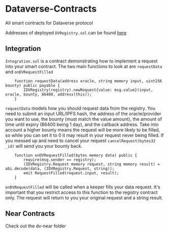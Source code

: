 # Dataverse-Contracts
All smart contracts for Dataverse protocol

Addresses of deployed `DVRegistry.sol` can be found [here](https://github.com/Fluffy9/Dataverse/wiki/Contract-Addresses)

## Integration

`Integration.sol` is a contract demonstrating how to implement a request into your smart contract. The two main functions to look at are `requestData` and `onDVRequestFilled`

```
    function requestData(address oracle, string memory input, uint256 bounty) public payable {
        IDVRegistry(registry).newRequest{value: msg.value}(input, oracle, bounty, 86400, address(this));
    }
```

`requestData` models how you should request data from the registry. You need to submit an input URL/IPFS hash, the address of the oracle/provider you want to use, the bounty (must match the value amount), the amount of time until expiry (86400 being 1 day), and the callback address. Take into account a higher bounty means the request will be more likely to be filled, so while you can set it to 0 it may result in your request never being filled. If you messed up and need to cancel your request `cancelRequest(bytes32 _id)` will send you your bounty back. 

```
    function onDVRequestFilled(bytes memory data) public {
        require(msg.sender == registry);
        (IDVRegistry.Request memory request, string memory result) = abi.decode(data, (IDVRegistry.Request, string));           
        emit RequestFilled(request.input, result);
    }
```

`onDVRequestFilled` will be called when a keeper fills your data request. It's important that you restrict access to this function to the registry contract only. The request will return to you your original request and a string result. 

## Near Contracts

Check out the dv-near folder
